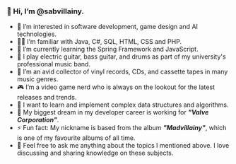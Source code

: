 ### 👋 Hi, I’m @sabvillainy.
- 👀 I’m interested in software development, game design and AI technologies.
- 👨‍💻 I’m familiar with Java, C#, SQL, HTML, CSS and PHP.
- 🌱 I’m currently learning the Spring Framework and JavaScript.
- 🎸 I play electric guitar, bass guitar, and drums as part of my university's professional music band.
- 📀 I’m an avid collector of vinyl records, CDs, and cassette tapes in many music genres.
- 🎮 I’m a video game nerd who is always on the lookout for the latest releases and trends.
- 🚀 I want to learn and implement complex data structures and algorithms.
- 🎯 My biggest dream in my developer career is working for ***"Valve Corporation"***.
- ⚡ Fun fact: My nickname is based from the album ***"Madvillainy"***, which is one of my favourite albums of all time.
- 💬 Feel free to ask me anything about the topics I mentioned above. I love discussing and sharing knowledge on these subjects.

<!---
sabvillainy/sabvillainy is a ✨ special ✨ repository because its `README.md` (this file) appears on your GitHub profile.
You can click the Preview link to take a look at your changes.
--->
